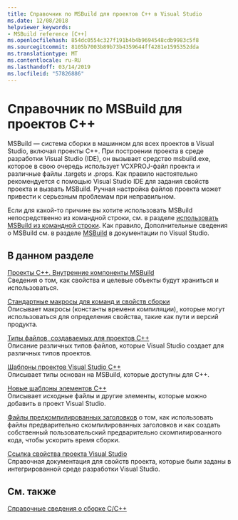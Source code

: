 ```yaml
---
title: Справочник по MSBuild для проектов C++ в Visual Studio
ms.date: 12/08/2018
helpviewer_keywords:
- MSBuild reference [C++]
ms.openlocfilehash: 854dc0554c327f191b4b4b9694548cdb9983c5f8
ms.sourcegitcommit: 8105b7003b89b73b4359644ff4281e1595352dda
ms.translationtype: MT
ms.contentlocale: ru-RU
ms.lasthandoff: 03/14/2019
ms.locfileid: "57826886"
---
```

# <a name="msbuild-reference-for-c-projects"></a>Справочник по MSBuild для проектов C++

MSBuild — система сборки в машинном для всех проектов в Visual Studio, включая проекты C++. При построении проекта в среде разработки Visual Studio (IDE), он вызывает средство msbuild.exe, которое в свою очередь использует VCXPROJ-файл проекта и различные файлы .targets и .props. Как правило настоятельно рекомендуется с помощью Visual Studio IDE для задания свойств проекта и вызвать MSBuild. Ручная настройка файлов проекта может привести к серьезным проблемам при неправильном.

Если для какой-то причине вы хотите использовать MSBuild непосредственно из командной строки, см. в разделе [использовать MSBuild из командной строки](../msbuild-visual-cpp.md). Как правило, Дополнительные сведения о MSBuild см. в разделе [MSBuild](/visualstudio/msbuild/msbuild) в документации по Visual Studio.

## <a name="in-this-section"></a>В данном разделе

[Проекты С++. Внутренние компоненты MSBuild](msbuild-visual-cpp-overview.md)<br/>
Сведения о том, как свойства и целевые объекты будут храниться и использоваться.

[Стандартные макросы для команд и свойств сборки](common-macros-for-build-commands-and-properties.md)<br/>
Описывает макросы (константы времени компиляции), которые могут использоваться для определения свойства, такие как пути и версий продукта.

[Типы файлов, создаваемых для проектов C++](file-types-created-for-visual-cpp-projects.md)<br/>
Описание различных типов файлов, которые Visual Studio создает для различных типов проектов.

[Шаблоны проектов Visual Studio C++](visual-cpp-project-types.md)<br>
Описывает типы основан на MSBuild, которые доступны для C++.

[Новые шаблоны элементов C++](using-visual-cpp-add-new-item-templates.md)<br>
Описывает исходные файлы и другие элементы, которые можно добавить в проект Visual Studio.

[Файлы предкомпилированных заголовков](../creating-precompiled-header-files.md) о том, как использовать файлы предварительно скомпилированных заголовков и как создать собственный пользовательский предварительно скомпилированного кода, чтобы ускорить время сборки.

[Ссылка свойства проекта Visual Studio](property-pages-visual-cpp.md)<br/>
Справочная документация для свойств проекта, которые были заданы в интегрированной среде разработки Visual Studio.

## <a name="see-also"></a>См. также

[Справочные сведения о сборке C/C++](c-cpp-building-reference.md)